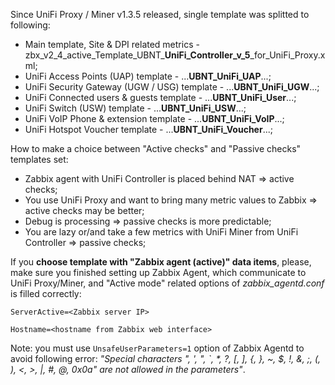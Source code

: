Since UniFi Proxy / Miner v1.3.5 released, single template was splitted to following:
- Main template, Site & DPI related metrics - zbx\_v2\_4\_active\_Template\_UBNT\_**UniFi_Controller\_v\_5**\_for\_UniFi\_Proxy.xml;
- UniFi Access Points (UAP) template - ...**UBNT\_UniFi\_UAP**...;
- UniFi Security Gateway (UGW / USG) template - ...**UBNT\_UniFi\_UGW**...;
- UniFi Connected users & guests template - ...**UBNT\_UniFi\_User**...;
- UniFi Switch (USW) template - ...**UBNT\_UniFi\_USW**...;
- UniFi VoIP Phone & extension template - ...**UBNT\_UniFi\_VoIP**...;
- UniFi Hotspot Voucher template - ...**UBNT\_UniFi\_Voucher**...;

How to make a choice between "Active checks" and "Passive checks" templates set:
- Zabbix agent with UniFi Controller is placed behind NAT => active checks;
- You use UniFi Proxy and want to bring many metric values to Zabbix =>  active checks may be better;
- Debug is processing => passive checks is more predictable;
- You are lazy or/and take a few metrics with UniFi Miner from UniFi Controller => passive checks;

If you **choose template with "Zabbix agent (active)" data items**, please, make sure you finished setting up Zabbix Agent, which communicate to UniFi Proxy/Miner, and "Active mode" related options of _zabbix_agentd.conf_ is filled correctly:

`ServerActive=<Zabbix server IP>`

`Hostname=<hostname from Zabbix web interface>`

Note: you must use `UnsafeUserParameters=1` option of Zabbix Agentd to avoid following error: _"Special characters "\, ', ", `, *, ?, [, ], {, }, ~, $, !, &, ;, (, ), <, >, |, #, @, 0x0a" are not allowed in the parameters"_. 
